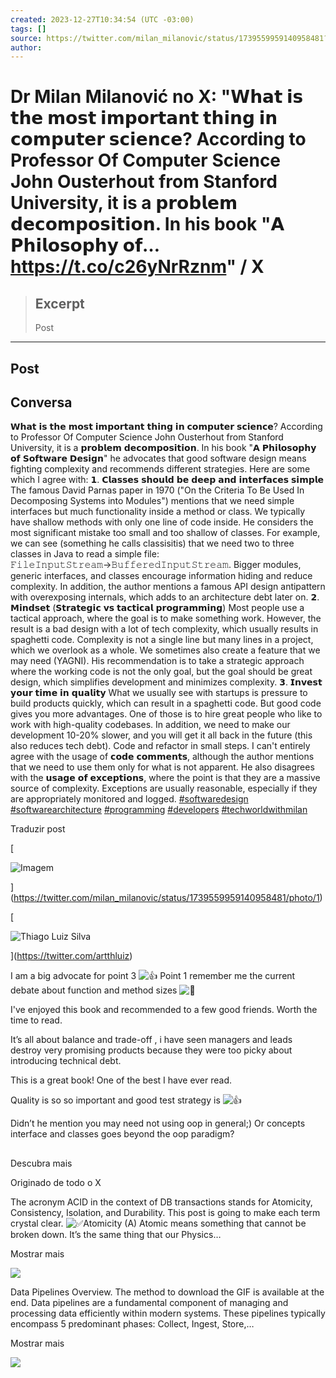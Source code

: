 ```yaml
---
created: 2023-12-27T10:34:54 (UTC -03:00)
tags: []
source: https://twitter.com/milan_milanovic/status/1739559959140958481?s=20
author: 
---
```


# Dr Milan Milanović no X: "𝗪𝗵𝗮𝘁 𝗶𝘀 𝘁𝗵𝗲 𝗺𝗼𝘀𝘁 𝗶𝗺𝗽𝗼𝗿𝘁𝗮𝗻𝘁 𝘁𝗵𝗶𝗻𝗴 𝗶𝗻 𝗰𝗼𝗺𝗽𝘂𝘁𝗲𝗿 𝘀𝗰𝗶𝗲𝗻𝗰𝗲? According to Professor Of Computer Science John Ousterhout from Stanford University, it is a 𝗽𝗿𝗼𝗯𝗹𝗲𝗺 𝗱𝗲𝗰𝗼𝗺𝗽𝗼𝘀𝗶𝘁𝗶𝗼𝗻. In his book "𝗔 𝗣𝗵𝗶𝗹𝗼𝘀𝗼𝗽𝗵𝘆 𝗼𝗳… https://t.co/c26yNrRznm" / X

> ## Excerpt
> Post

---
## Post

## Conversa

𝗪𝗵𝗮𝘁 𝗶𝘀 𝘁𝗵𝗲 𝗺𝗼𝘀𝘁 𝗶𝗺𝗽𝗼𝗿𝘁𝗮𝗻𝘁 𝘁𝗵𝗶𝗻𝗴 𝗶𝗻 𝗰𝗼𝗺𝗽𝘂𝘁𝗲𝗿 𝘀𝗰𝗶𝗲𝗻𝗰𝗲? According to Professor Of Computer Science John Ousterhout from Stanford University, it is a 𝗽𝗿𝗼𝗯𝗹𝗲𝗺 𝗱𝗲𝗰𝗼𝗺𝗽𝗼𝘀𝗶𝘁𝗶𝗼𝗻. In his book "𝗔 𝗣𝗵𝗶𝗹𝗼𝘀𝗼𝗽𝗵𝘆 𝗼𝗳 𝗦𝗼𝗳𝘁𝘄𝗮𝗿𝗲 𝗗𝗲𝘀𝗶𝗴𝗻" he advocates that good software design means fighting complexity and recommends different strategies. Here are some which I agree with: 𝟭. 𝗖𝗹𝗮𝘀𝘀𝗲𝘀 𝘀𝗵𝗼𝘂𝗹𝗱 𝗯𝗲 𝗱𝗲𝗲𝗽 𝗮𝗻𝗱 𝗶𝗻𝘁𝗲𝗿𝗳𝗮𝗰𝗲𝘀 𝘀𝗶𝗺𝗽𝗹𝗲 The famous David Parnas paper in 1970 ("On the Criteria To Be Used In Decomposing Systems into Modules") mentions that we need simple interfaces but much functionality inside a method or class. We typically have shallow methods with only one line of code inside. He considers the most significant mistake too small and too shallow of classes. For example, we can see (something he calls classisitis) that we need two to three classes in Java to read a simple file: 𝙵𝚒𝚕𝚎𝙸𝚗𝚙𝚞𝚝𝚂𝚝𝚛𝚎𝚊𝚖→𝙱𝚞𝚏𝚏𝚎𝚛𝚎𝚍𝙸𝚗𝚙𝚞𝚝𝚂𝚝𝚛𝚎𝚊𝚖. Bigger modules, generic interfaces, and classes encourage information hiding and reduce complexity. In addition, the author mentions a famous API design antipattern with overexposing internals, which adds to an architecture debt later on. 𝟮. 𝗠𝗶𝗻𝗱𝘀𝗲𝘁 (𝗦𝘁𝗿𝗮𝘁𝗲𝗴𝗶𝗰 𝘃𝘀 𝘁𝗮𝗰𝘁𝗶𝗰𝗮𝗹 𝗽𝗿𝗼𝗴𝗿𝗮𝗺𝗺𝗶𝗻𝗴) Most people use a tactical approach, where the goal is to make something work. However, the result is a bad design with a lot of tech complexity, which usually results in spaghetti code. Complexity is not a single line but many lines in a project, which we overlook as a whole. We sometimes also create a feature that we may need (YAGNI). His recommendation is to take a strategic approach where the working code is not the only goal, but the goal should be great design, which simplifies development and minimizes complexity. 𝟯. 𝗜𝗻𝘃𝗲𝘀𝘁 𝘆𝗼𝘂𝗿 𝘁𝗶𝗺𝗲 𝗶𝗻 𝗾𝘂𝗮𝗹𝗶𝘁𝘆 What we usually see with startups is pressure to build products quickly, which can result in a spaghetti code. But good code gives you more advantages. One of those is to hire great people who like to work with high-quality codebases. In addition, we need to make our development 10-20% slower, and you will get it all back in the future (this also reduces tech debt). Code and refactor in small steps. I can't entirely agree with the usage of 𝗰𝗼𝗱𝗲 𝗰𝗼𝗺𝗺𝗲𝗻𝘁𝘀, although the author mentions that we need to use them only for what is not apparent. He also disagrees with the 𝘂𝘀𝗮𝗴𝗲 𝗼𝗳 𝗲𝘅𝗰𝗲𝗽𝘁𝗶𝗼𝗻𝘀, where the point is that they are a massive source of complexity. Exceptions are usually reasonable, especially if they are appropriately monitored and logged. [#softwaredesign](https://twitter.com/hashtag/softwaredesign?src=hashtag_click) [#softwarearchitecture](https://twitter.com/hashtag/softwarearchitecture?src=hashtag_click) [#programming](https://twitter.com/hashtag/programming?src=hashtag_click) [#developers](https://twitter.com/hashtag/developers?src=hashtag_click) [#techworldwithmilan](https://twitter.com/hashtag/techworldwithmilan?src=hashtag_click)

Traduzir post

[

![Imagem](https://pbs.twimg.com/media/GCQojABXYAAUCm2?format=jpg&name=900x900)



](https://twitter.com/milan_milanovic/status/1739559959140958481/photo/1)

[

![Thiago Luiz Silva](https://pbs.twimg.com/profile_images/1353495216209190912/SA_diDxx_normal.jpg)



](https://twitter.com/artthluiz)

I am a big advocate for point 3 ![👍](https://abs-0.twimg.com/emoji/v2/svg/1f44d.svg "Valeu!") Point 1 remember me the current debate about function and method sizes ![🤣](https://abs-0.twimg.com/emoji/v2/svg/1f923.svg "Rolando de rir no chão")

I've enjoyed this book and recommended to a few good friends. Worth the time to read.

It’s all about balance and trade-off , i have seen managers and leads destroy very promising products because they were too picky about introducing technical debt.

This is a great book! One of the best I have ever read.

Quality is so so important and good test strategy is ![👍](https://abs-0.twimg.com/emoji/v2/svg/1f44d.svg "Valeu!")

Didn’t he mention you may need not using oop in general;) Or concepts interface and classes goes beyond the oop paradigm?

## 

Descubra mais

Originado de todo o X

The acronym ACID in the context of DB transactions stands for Atomicity, Consistency, Isolation, and Durability. This post is going to make each term crystal clear. ![✅](https://abs-0.twimg.com/emoji/v2/svg/2705.svg "Marca de seleção branca espessa")Atomicity (A) Atomic means something that cannot be broken down. It’s the same thing that our Physics…

Mostrar mais

![](https://pbs.twimg.com/tweet_video_thumb/GCVmmAiawAAFesC.jpg)

Data Pipelines Overview. The method to download the GIF is available at the end. Data pipelines are a fundamental component of managing and processing data efficiently within modern systems. These pipelines typically encompass 5 predominant phases: Collect, Ingest, Store,…

Mostrar mais

![](https://pbs.twimg.com/tweet_video_thumb/GCVj3iobgAApEq_.jpg)
